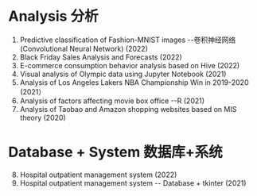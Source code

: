 # Analysis 分析
1. Predictive classification of Fashion-MNIST images --卷积神经网络(Convolutional Neural Network) (2022)
2. Black Friday Sales Analysis and Forecasts (2022)
3. E-commerce consumption behavior analysis based on Hive (2022)
4. Visual analysis of Olympic data using Jupyter Notebook (2021)
5. Analysis of Los Angeles Lakers NBA Championship Win in 2019-2020 (2021）
6. Analysis of factors affecting movie box office --R (2021)
7. Analysis of Taobao and Amazon shopping websites based on MIS theory (2020)

# Database + System 数据库+系统
8. Hospital outpatient management system (2022)
9. Hospital outpatient management system -- Database + tkinter (2021)
